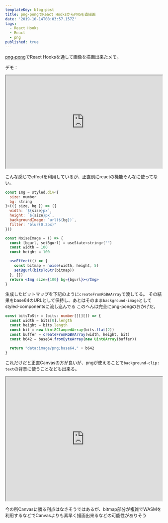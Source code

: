 ```yaml
---
templateKey: blog-post
title: png-pongでReact HooksからPNGを直描画
date: '2019-10-14T08:03:57.157Z'
tags: 
  - React Hooks
  - React
  - png
published: true
---
```


[png-pong](https://github.com/gdnmobilelab/png-pong)でReact Hooksを通して画像を描画出来たメモ。

デモ：

<iframe width="100%" height="300px" src="https://stackblitz.com/edit/react-ts-yaiy4a?embed=1&hideExplorer=1"></iframe>

こんな感じでeffectを利用しているが、正直別にreactの機能そんなに使ってない。

```jsx
const Img = styled.div<{
  size: number
  bg: string
}>(({ size, bg }) => ({
  width: `${size}px`,
  height: `${size}px`,
  backgroundImage: `url(${bg})`,
  filter: "blur(0.2px)"
}))

const NoiseImage = () => {
  const [bgurl, setBgurl] = useState<string>("")
  const width = 100
  const height = 100

  useEffect(() => {
    const bitmap = noise(width, height, 5)
    setBgurl(bitsToStr(bitmap))
  }, [])
  return <Img size={100} bg={bgurl}></Img>
}
```

生成したビットマップを下記のように`createFromRGBAArray`で渡してる。
その結果をbase64のURLとして保持し、あとはそのまま`background-image`としてstyled-componentsに流し込んでる
このへんは完全にpng-pongのおかげだ。

```ts
const bitsToStr = (bits: number[][][]) => {
  const width = bits[0].length
  const height = bits.length
  const bit = new Uint8ClampedArray(bits.flat(2))
  const buffer = createFromRGBAArray(width, height, bit)
  const b642 = base64.fromByteArray(new Uint8Array(buffer))

  return "data:image/png;base64," + b642
}
```

これだけだと正直Canvasの方が良いが、pngが使えることで`background-clip: text`の背景に使うことなども出来る。

<iframe width="100%" height="400px" src="https://stackblitz.com/edit/react-ts-egg6dg?embed=1&file=index.tsx&hideExplorer=1&view=preview"></iframe>

今の所Canvasに勝る利点はなさそうではあるが、bitmap部分が複雑でWASMを利用するなどでCanvasよりも素早く描画出来るなどの可能性がありそう